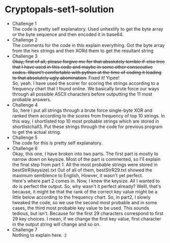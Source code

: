# Cryptopals-set1-solution

- Challenge 1<br>
  The code is pretty self explanatory. Used unhexlify to get the byte array or the byte sequence and then encoded it in base64.<br>
- Challenge 2<br>
  The comments for the code in this explain everything. Got the byte array from the hex strings and then XORd them to get the resultant string<br>
- Challenge 3<br>
  <del>Okay, first of all, please forgive me for that absolutely terrible if-else tree that I have used in this code and maybe in some other consecutive codes. Wasnt't comfortable with python at the time of coding it leading to that absolutely ugly abomination.</del> Fixed it! Yipee!<br>
  So, yeah. I have used the scorer for scoring the strings according to a frequency chart that I found online.  We basically brute force our ways through all possible ASCII characters before outputting the 11 most probable answers.<br>
- Challenge 4<br>
  So, here I put all strings through a brute force single-byte XOR and ranked them according to the scores from frequency of top 10 strings. In this way, I shortlisted top 10 most probable strings which are stored in shortlistchall3. Put these strings through the code for previous program to get the actual string.
- Challenge 5<br>
  The code for this is pretty self explanatory.
- Challenge 6<br>
  Okay, this one, I have broken into two parts. The first part is mostly to narrow down on keysize. Most of the part is commented, so I'll explain the final step from part 1. All the most probable strings were stored in bestStrR(keysize).txt Out of all of them, bestStrR29.txt showed the maximum semblence to English, Howver, it wasn't yet perfect. <br>
  Here's where part 2 comes in. Now, I knew the keysize. All I wanted to do is perfect the output. So, why wasn't it perfect already? Welll, that's because, it might be that the rank of the correct key value might be a little below according to the frequency chart. So, in part2, I slowly tweaked the code, so we use the second most probable and in some cases, the third most probable key value to be used. This sounds tedious, but isn't. Because for the first 29 characters correspond to first 29 key choices. I mean, if we change the first key value, first character in the output string will change and so on.
- Challenge 7 <br>
  Nothing to explain here. :)
